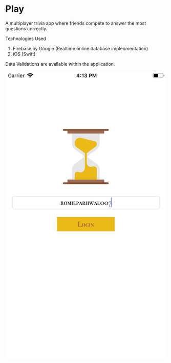 # Play
A multiplayer trivia app where friends compete to answer the most questions correctly.

Technologies Used 
1. Firebase by Google (Realtime online database implenmentation)
2. iOS (Swift)

Data Validations are available within the application. 

<img src="screenshots/emailScreen.png">
